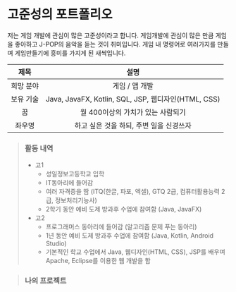 # 고준성의 포트폴리오

저는 게임 개발에 관심이 많은 고준성이라고 합니다.
게임개발에 관심이 많은 만큼 게임을 좋아하고 J-POP의 음악을 듣는 것이 취미입니다.
게임 내 명령어로 여러가지를 만들며 게임만들기에 흥미를 가지게 된 새싹입니다.

|제목|설명|
|:---:|:---:|
| 희망 분야 | 게임 / 앱 개발 |
| 보유 기술 | Java, JavaFX, Kotlin, SQL, JSP, 웹디자인(HTML, CSS) |
| 꿈 | 월 400이상의 가치가 있는 사람되기 |
| 좌우명 | 하고 싶은 것을 하되, 주변 일을 신경쓰자 |

> ### 활동 내역
>
> * 고1
>     - 성일정보고등학교 입학
>     - IT동아리에 들어감
>     - 여러 자격증을 땀 (ITQ(한글, 파포, 엑셀), GTQ 2급, 컴퓨터활용능력 2급, 정보처리기능사)
>     - 2학기 동안 예비 도제 방과후 수업에 참여함 (Java, JavaFX)
> * 고2
>     - 프로그래머스 동아리에 들어감 (알고리즘 문제 푸는 동아리)
>     - 1년 동안 예비 도제 방과후 수업에 참여함 (Java, Kotlin, Android Studio)
>     - 기본적인 학교 수업에서 Java, 웹디자인(HTML, CSS), JSP를 배우며 Apache, Eclipse를 이용한 웹 개발을 함

> ### 나의 프로젝트

<!-- *로 앞머리 지정할것 --!>

